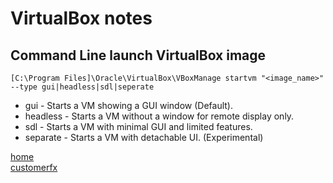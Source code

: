 # VirtualBox notes

## Command Line launch VirtualBox image

```
[C:\Program Files]\Oracle\VirtualBox\VBoxManage startvm "<image_name>" --type gui|headless|sdl|seperate
```
* gui - Starts a VM showing a GUI window (Default).
* headless - Starts a VM without a window for remote display only.
* sdl - Starts a VM with minimal GUI and limited features.
* separate - Starts a VM with detachable UI. (Experimental)

[home](/jason-notes)<br>
[customerfx](http://www.customerfx.com)<br>